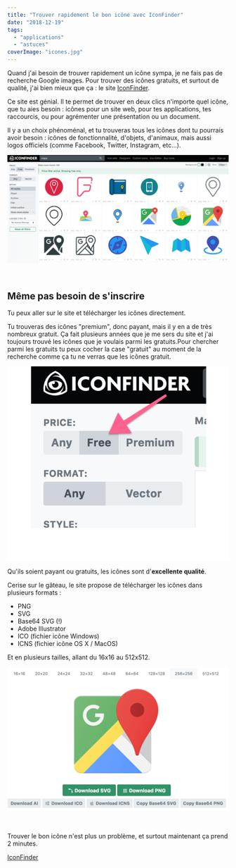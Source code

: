 ```yaml
---
title: "Trouver rapidement le bon icône avec IconFinder"
date: "2018-12-19"
tags:
  - "applications"
  - "astuces"
coverImage: "icones.jpg"
---
```


Quand j'ai besoin de trouver rapidement un icône sympa, je ne fais pas de recherche Google images. Pour trouver des icônes gratuits, et surtout de qualité, j'ai bien mieux que ça : le site [IconFinder](https://www.iconfinder.com/).<!--more-->

Ce site est génial. Il te permet de trouver en deux clics n'importe quel icône, que tu aies besoin : icônes pour un site web, pour tes applications, tes raccourcis, ou pour agrémenter une présentation ou un document.

Il y a un choix phénoménal, et tu trouveras tous les icônes dont tu pourrais avoir besoin : icônes de fonctionnalité, d'objets, d'animaux, mais aussi logos officiels (comme Facebook, Twitter, Instagram, etc...).

![](images/iconfinder-large-choix-2000x971.png)

 

## Même pas besoin de s'inscrire

Tu peux aller sur le site et télécharger les icônes directement.

Tu trouveras des icônes "premium", donc payant, mais il y en a de très nombreux gratuit. Ça fait plusieurs années que je me sers du site et j'ai toujours trouvé les icônes que je voulais parmi les gratuits.Pour chercher parmi les gratuits tu peux cocher la case "gratuit" au moment de la recherche comme ça tu ne verras que les icônes gratuit.

![](images/iconfinder-filtre-gratuit.png)

Qu'ils soient payant ou gratuits, les icônes sont d'**excellente qualité**.

Cerise sur le gâteau, le site propose de télécharger les icônes dans plusieurs formats :

- PNG
- SVG
- Base64 SVG (!)
- Adobe Illustrator
- ICO (fichier icône Windows)
- ICNS (fichier icône OS X / MacOS)

Et en plusieurs tailles, allant du 16x16 au 512x512.

![](images/iconfinder-tous-formats.png)

 

Trouver le bon icône n'est plus un problème, et surtout maintenant ça prend 2 minutes.

[IconFinder](https://iconfinder.com)
